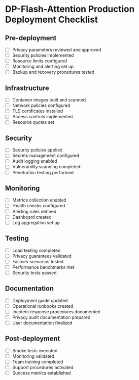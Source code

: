 # DP-Flash-Attention Production Deployment Checklist

## Pre-deployment
- [ ] Privacy parameters reviewed and approved
- [ ] Security policies implemented
- [ ] Resource limits configured
- [ ] Monitoring and alerting set up
- [ ] Backup and recovery procedures tested

## Infrastructure
- [ ] Container images built and scanned
- [ ] Network policies configured
- [ ] TLS certificates installed
- [ ] Access controls implemented
- [ ] Resource quotas set

## Security
- [ ] Security policies applied
- [ ] Secrets management configured
- [ ] Audit logging enabled
- [ ] Vulnerability scanning completed
- [ ] Penetration testing performed

## Monitoring
- [ ] Metrics collection enabled
- [ ] Health checks configured
- [ ] Alerting rules defined
- [ ] Dashboard created
- [ ] Log aggregation set up

## Testing
- [ ] Load testing completed
- [ ] Privacy guarantees validated
- [ ] Failover scenarios tested
- [ ] Performance benchmarks met
- [ ] Security tests passed

## Documentation
- [ ] Deployment guide updated
- [ ] Operational runbooks created
- [ ] Incident response procedures documented
- [ ] Privacy audit documentation prepared
- [ ] User documentation finalized

## Post-deployment
- [ ] Smoke tests executed
- [ ] Monitoring validated
- [ ] Team training completed
- [ ] Support procedures activated
- [ ] Success metrics established
